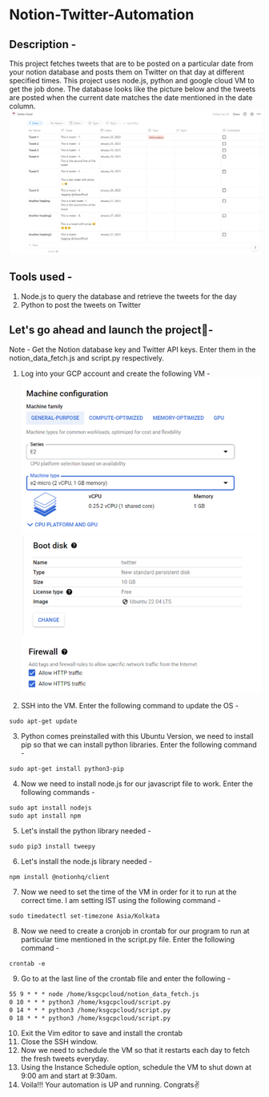 # Notion-Twitter-Automation
 
## Description - 
This project fetches tweets that are to be posted on a particular date from your notion database and posts them on Twitter on that day at different specified times. This project uses node.js, python and google cloud VM to get the job done. The database looks like the picture below and the tweets are posted when the current date matches the date mentioned in the date column.
![](img.png)

## Tools used - 
1. Node.js to query the database and retrieve the tweets for the day
2. Python to post the tweets on Twitter

## Let's go ahead and launch the project🥳-

Note - Get the Notion database key and Twitter API keys. Enter them in the notion_data_fetch.js and script.py respectively.

1. Log into your GCP account and create the following VM - 
![](specs.png)
![](boot_disk.png)
![](firewall.png)

2. SSH into the VM. Enter the following command to update the OS -
```
sudo apt-get update
```
3. Python comes preinstalled with this Ubuntu Version, we need to install pip so that we can install python libraries. Enter the following command - 
```
sudo apt-get install python3-pip
```
4. Now we need to install node.js for our javascript file to work. Enter the following commands - 
```
sudo apt install nodejs
sudo apt install npm
```
5. Let's install the python library needed - 
```
sudo pip3 install tweepy
```
6. Let's install the node.js library needed - 
```
npm install @notionhq/client
```
7. Now we need to set the time of the VM in order for it to run at the correct time. I am setting IST using the following command - 
```
sudo timedatectl set-timezone Asia/Kolkata
```
8. Now we need to create a cronjob in crontab for our program to run at particular time mentioned in the script.py file. Enter the following command - 
```
crontab -e
```
9. Go to at the last line of the crontab file and enter the following - 
```
55 9 * * * node /home/ksgcpcloud/notion_data_fetch.js
0 10 * * * python3 /home/ksgcpcloud/script.py
0 14 * * * python3 /home/ksgcpcloud/script.py
0 18 * * * python3 /home/ksgcpcloud/script.py
```
10. Exit the Vim editor to save and install the crontab
11. Close the SSH window.
12. Now we need to schedule the VM so that it restarts each day to fetch the fresh tweets everyday.
13. Using the Instance Schedule option, schedule the VM to shut down at 9:00 am and start at 9:30am.
14. Voila!!! Your automation is UP and running. Congrats✌️
